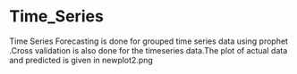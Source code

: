 # Time_Series
Time Series Forecasting is done for grouped time series data using prophet .Cross validation is also done for the timeseries data.The plot of actual data and predicted is given in newplot2.png
